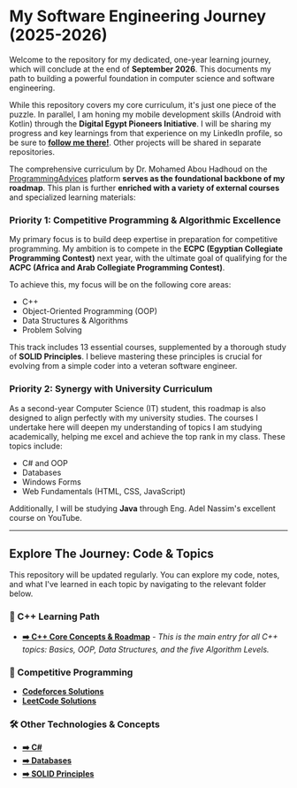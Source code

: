# My Software Engineering Journey (2025-2026)

Welcome to the repository for my dedicated, one-year learning journey, which will conclude at the end of **September 2026**. This documents my path to building a powerful foundation in computer science and software engineering.

While this repository covers my core curriculum, it's just one piece of the puzzle. In parallel, I am honing my mobile development skills (Android with Kotlin) through the **Digital Egypt Pioneers Initiative**. I will be sharing my progress and key learnings from that experience on my LinkedIn profile, so be sure to **[follow me there!]([YOUR_LINKEDIN_PROFILE_URL](https://www.linkedin.com/in/mohamed-hassan-pro/))**. Other projects will be shared in separate repositories.

The comprehensive curriculum by Dr. Mohamed Abou Hadhoud on the [ProgrammingAdvices](https://programmingadvices.com/p/roadmap) platform **serves as the foundational backbone of my roadmap**. This plan is further **enriched with a variety of external courses** and specialized learning materials:

### Priority 1: Competitive Programming & Algorithmic Excellence

My primary focus is to build deep expertise in preparation for competitive programming. My ambition is to compete in the **ECPC (Egyptian Collegiate Programming Contest)** next year, with the ultimate goal of qualifying for the **ACPC (Africa and Arab Collegiate Programming Contest)**.

To achieve this, my focus will be on the following core areas:
* C++
* Object-Oriented Programming (OOP)
* Data Structures & Algorithms
* Problem Solving

This track includes 13 essential courses, supplemented by a thorough study of **SOLID Principles**. I believe mastering these principles is crucial for evolving from a simple coder into a veteran software engineer.

### Priority 2: Synergy with University Curriculum

As a second-year Computer Science (IT) student, this roadmap is also designed to align perfectly with my university studies. The courses I undertake here will deepen my understanding of topics I am studying academically, helping me excel and achieve the top rank in my class. These topics include:
* C# and OOP
* Databases
* Windows Forms
* Web Fundamentals (HTML, CSS, JavaScript)

Additionally, I will be studying **Java** through Eng. Adel Nassim's excellent course on YouTube.

---

## Explore The Journey: Code & Topics

This repository will be updated regularly. You can explore my code, notes, and what I've learned in each topic by navigating to the relevant folder below.

### 🚀 C++ Learning Path
* **[➡️ C++ Core Concepts & Roadmap](./CPP)** - *This is the main entry for all C++ topics: Basics, OOP, Data Structures, and the five Algorithm Levels.*

### 🧠 Competitive Programming
* **[Codeforces Solutions](./Problem_Solving/Codeforces)**
* **[LeetCode Solutions](./Problem_Solving/LeetCode)**

### 🛠️ Other Technologies & Concepts
* **[➡️ C# ](./CSharp)**
* **[➡️ Databases](./Databases)**
* **[➡️ SOLID Principles](./Docs/SOLID_Principles.md)**
